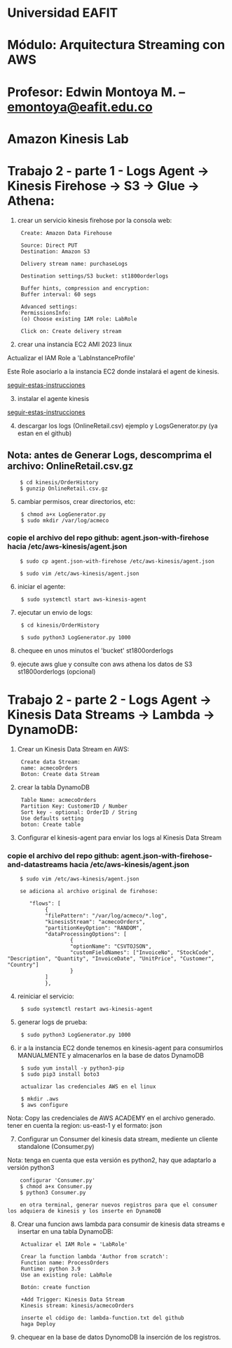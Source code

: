 # Universidad EAFIT
# Módulo: Arquitectura Streaming con AWS
# Profesor: Edwin Montoya M. – emontoya@eafit.edu.co

# Amazon Kinesis Lab

# Trabajo 2 - parte 1 - Logs Agent -> Kinesis Firehose -> S3 -> Glue -> Athena:

1. crear un servicio kinesis firehose por la consola web:

        Create: Amazon Data Firehouse
        
        Source: Direct PUT
        Destination: Amazon S3

        Delivery stream name: purchaseLogs

        Destination settings/S3 bucket: st1800orderlogs
        
        Buffer hints, compression and encryption:
        Buffer interval: 60 segs

        Advanced settings:
        PermissionsInfo:
        (o) Choose existing IAM role: LabRole

        Click on: Create delivery stream
        
2. crear una instancia EC2 AMI 2023 linux

Actualizar el IAM Role a 'LabInstanceProfile'

Este Role asociarlo a la instancia EC2 donde instalará el agent de kinesis.

[seguir-estas-instrucciones](instalar-vm-agente.txt)

3. instalar el agente kinesis

[seguir-estas-instrucciones](instalar-vm-agente.txt)

4. descargar los logs (OnlineRetail.csv) ejemplo y LogsGenerator.py (ya estan en el github)

## Nota: antes de Generar Logs, descomprima el archivo: OnlineRetail.csv.gz

        $ cd kinesis/OrderHistory
        $ gunzip OnlineRetail.csv.gz

5. cambiar permisos, crear directorios, etc:

        $ chmod a+x LogGenerator.py
        $ sudo mkdir /var/log/acmeco

### copie el archivo del repo github: agent.json-with-firehose hacia /etc/aws-kinesis/agent.json

        $ sudo cp agent.json-with-firehose /etc/aws-kinesis/agent.json

        $ sudo vim /etc/aws-kinesis/agent.json

6. iniciar el agente:

        $ sudo systemctl start aws-kinesis-agent

7. ejecutar un envio de logs:

        $ cd kinesis/OrderHistory

        $ sudo python3 LogGenerator.py 1000

8. chequee en unos minutos el 'bucket' st1800orderlogs

9. ejecute aws glue y consulte con aws athena los datos de S3 st1800orderlogs (opcional)

# Trabajo 2 - parte 2 - Logs Agent -> Kinesis Data Streams -> Lambda -> DynamoDB:

1. Crear un Kinesis Data Stream en AWS:

        Create data Stream:
        name: acmecoOrders
        Boton: Create data Stream

2. crear la tabla DynamoDB

        Table Name: acmecoOrders
        Partition Key: CustomerID / Number
        Sort key - optional: OrderID / String
        Use defaults setting
        boton: Create table

3. Configurar el kinesis-agent para enviar los logs al Kinesis Data Stream

### copie el archivo del repo github: agent.json-with-firehose-and-datastreams hacia /etc/aws-kinesis/agent.json

        $ sudo vim /etc/aws-kinesis/agent.json

        se adiciona al archivo original de firehose: 

           "flows": [
                {
                "filePattern": "/var/log/acmeco/*.log",
                "kinesisStream": "acmecoOrders",
                "partitionKeyOption": "RANDOM",
                "dataProcessingOptions": [
                        {
                        "optionName": "CSVTOJSON",
                        "customFieldNames": ["InvoiceNo", "StockCode", "Description", "Quantity", "InvoiceDate", "UnitPrice", "Customer", "Country"]
                        }
                ]
                },

4. reiniciar el servicio:

        $ sudo systemctl restart aws-kinesis-agent

5. generar logs de prueba:

        $ sudo python3 LogGenerator.py 1000

6. ir a la instancia EC2 donde tenemos en kinesis-agent para consumirlos MANUALMENTE y almacenarlos en la base de datos DynamoDB

        $ sudo yum install -y python3-pip
        $ sudo pip3 install boto3

        actualizar las credenciales AWS en el linux

        $ mkdir .aws
        $ aws configure

Nota: Copy las credenciales de AWS ACADEMY en el archivo generado. tener en cuenta la region: us-east-1 y el formato: json

7. Configurar un Consumer del kinesis data stream, mediente un cliente standalone (Consumer.py)

Nota: tenga en cuenta que esta versión es python2, hay que adaptarlo a versión python3

        configurar 'Consumer.py'
        $ chmod a+x Consumer.py
        $ python3 Consumer.py

        en otra terminal, generar nuevos registros para que el consumer los adquiera de kinesis y los inserte en DynamoDB

8. Crear una funcion aws lambda para consumir de kinesis data streams e insertar en una tabla DynamoDB:

        Actualizar el IAM Role = 'LabRole'

        Crear la function lambda 'Author from scratch':
        Function name: ProcessOrders
        Runtime: python 3.9
        Use an existing role: LabRole
        
        Botón: create function

        +Add Trigger: Kinesis Data Stream
        Kinesis stream: kinesis/acmecoOrders

        inserte el código de: lambda-function.txt del github
        haga Deploy

9. chequear en la base de datos DynomoDB la inserción de los registros.